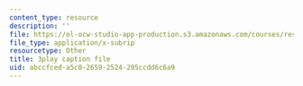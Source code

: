 ```yaml
---
content_type: resource
description: ''
file: https://ol-ocw-studio-app-production.s3.amazonaws.com/courses/res-2-002-finite-element-procedures-for-solids-and-structures-spring-2010/abccfceda5c026592524295ccdd6c6a9_BekDicq9MdM.srt
file_type: application/x-subrip
resourcetype: Other
title: 3play caption file
uid: abccfced-a5c0-2659-2524-295ccdd6c6a9
---
```

